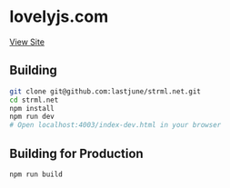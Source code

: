 lovelyjs.com
=========

[View Site](http://lovelyjs.com)

Building
--------

```bash
git clone git@github.com:lastjune/strml.net.git
cd strml.net
npm install
npm run dev
# Open localhost:4003/index-dev.html in your browser
```

Building for Production
--------

```bash
npm run build
```
